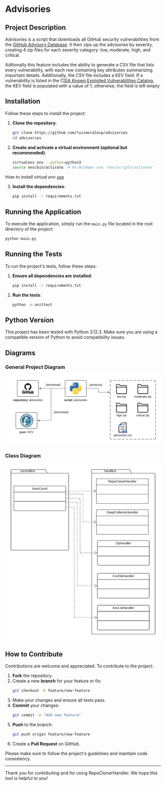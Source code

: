 # Advisories

## Project Description

Advisories is a script that downloads all GitHub security vulnerabilities from the [GitHub Advisory Database](https://github.com/advisories). It then zips up the advisories by severity, creating 4 zip files for each severity category: low, moderate, high, and critical.

Aditionally this feature includes the ability to generate a CSV file that lists every vulnerability, with each row containing key attributes summarizing important details. Additionally, the CSV file includes a KEV field. If a vulnerability is listed in the C[ISA Known Exploited Vulnerabilities Catalog](https://www.cisa.gov/known-exploited-vulnerabilities-catalog), the KEV field is populated with a value of 1; otherwise, the field is left empty

## Installation

Follow these steps to install the project:

1. **Clone the repository**:
    ```bash
    git clone https://github.com/luismoralesp/advisories
    cd advisories
    ```

2. **Create and activate a virtual environment (optional but recommended)**:
    ```bash
    virtualenv env --python=python3
    source env/bin/activate  # On Windows use `env\Scripts\activate`
    ```
*How to install virtual env [see](https://virtualenv.pypa.io/en/latest/installation.html)*

3. **Install the dependencies**:
    ```bash
    pip install -r requirements.txt
    ```

## Running the Application

To execute the application, simply run the `main.py` file located in the root directory of the project:

```bash
python main.py
```

## Running the Tests

To run the project's tests, follow these steps:

1. **Ensure all dependencies are installed**:
    ```bash
    pip install -r requirements.txt
    ```

2. **Run the tests**:
    ```bash
    python -m unittest
    ```

## Python Version

This project has been tested with Python 3.12.3. Make sure you are using a compatible version of Python to avoid compatibility issues.

## Diagrams

### General Project Diagram

![General Diagram](diagrams/diagram.jpeg)

### Class Diagram

![Class Diagram](diagrams/class-diagram.jpeg)

## How to Contribute

Contributions are welcome and appreciated. To contribute to the project:

1. **Fork** the repository.
2. Create a new **branch** for your feature or fix:
    ```bash
    git checkout -b feature/new-feature
    ```
3. Make your changes and ensure all tests pass.
4. **Commit** your changes:
    ```bash
    git commit -m "Add new feature"
    ```
5. **Push** to the branch:
    ```bash
    git push origin feature/new-feature
    ```
6. Create a **Pull Request** on GitHub.

Please make sure to follow the project's guidelines and maintain code consistency.

---

Thank you for contributing and for using RepoClonerHandler. We hope this tool is helpful to you!
